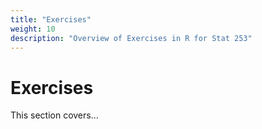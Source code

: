 ```yaml
---
title: "Exercises"
weight: 10
description: "Overview of Exercises in R for Stat 253"
---
```


# Exercises

This section covers...
